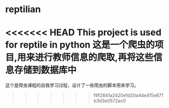# reptilian
<<<<<<< HEAD
This project is used for reptile in python
这是一个爬虫的项目,用来进行教师信息的爬取,再将这些信息存储到数据库中
=======
这个是爬虫课程的自我学习过程，设计了一些爬虫的脚本用来学习。
>>>>>>> f9f2841a2420e1d20a4de4f5e871b3d3e0572ac0
